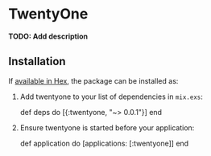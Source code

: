 # TwentyOne

**TODO: Add description**

## Installation

If [available in Hex](https://hex.pm/docs/publish), the package can be installed as:

  1. Add twentyone to your list of dependencies in `mix.exs`:

        def deps do
          [{:twentyone, "~> 0.0.1"}]
        end

  2. Ensure twentyone is started before your application:

        def application do
          [applications: [:twentyone]]
        end

